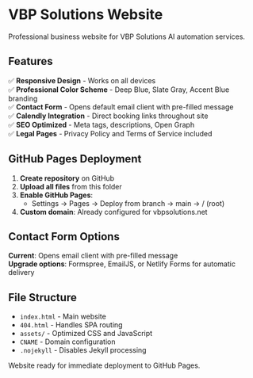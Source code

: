 # VBP Solutions Website

Professional business website for VBP Solutions AI automation services.

## Features

✅ **Responsive Design** - Works on all devices  
✅ **Professional Color Scheme** - Deep Blue, Slate Gray, Accent Blue branding  
✅ **Contact Form** - Opens default email client with pre-filled message  
✅ **Calendly Integration** - Direct booking links throughout site  
✅ **SEO Optimized** - Meta tags, descriptions, Open Graph  
✅ **Legal Pages** - Privacy Policy and Terms of Service included  

## GitHub Pages Deployment

1. **Create repository** on GitHub
2. **Upload all files** from this folder
3. **Enable GitHub Pages**:
   - Settings → Pages → Deploy from branch → main → / (root)
4. **Custom domain**: Already configured for vbpsolutions.net

## Contact Form Options

**Current**: Opens email client with pre-filled message  
**Upgrade options**: Formspree, EmailJS, or Netlify Forms for automatic delivery

## File Structure

- `index.html` - Main website
- `404.html` - Handles SPA routing  
- `assets/` - Optimized CSS and JavaScript
- `CNAME` - Domain configuration
- `.nojekyll` - Disables Jekyll processing

Website ready for immediate deployment to GitHub Pages.